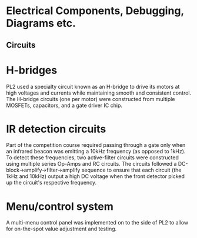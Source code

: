 Electrical Components, Debugging, Diagrams etc.
=== 

## Circuits

# H-bridges

PL2 used a specialty circuit known as an H-bridge to drive its motors at high voltages and currents while maintaining smooth and consistent control. The H-bridge circuits (one per motor) were constructed from multiple MOSFETs, capacitors, and a gate driver IC chip.

# IR detection circuits

Part of the competition course required passing through a gate only when an infrared beacon was emitting a 10kHz frequency (as opposed to 1kHz). To detect these frequencies, two active-filter circuits were constructed using multiple series Op-Amps and RC circuits. The circuits followed a DC-block->amplify->filter->amplify sequence to ensure that each circuit (the 1kHz and 10kHz) output a high DC voltage when the front detector picked up the circuit's respective frequency.

# Menu/control system

A multi-menu control panel was implemented on to the side of PL2 to allow for on-the-spot value adjustment and testing.
